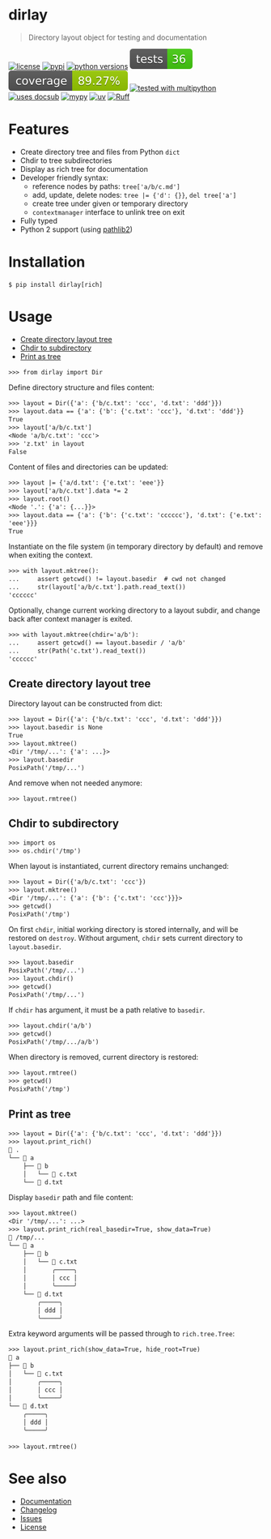 # dirlay
<!-- docsub: begin -->
<!-- docsub: exec yq '"> " + .project.description' pyproject.toml -->
> Directory layout object for testing and documentation
<!-- docsub: end -->

<!-- docsub: begin -->
<!-- docsub: include docs/badges.md -->
[![license](https://img.shields.io/github/license/makukha/dirlay.svg)](https://github.com/makukha/dirlay/blob/main/LICENSE)
[![pypi](https://img.shields.io/pypi/v/dirlay.svg#v0.3.0)](https://pypi.org/project/dirlay)
[![python versions](https://img.shields.io/pypi/pyversions/dirlay.svg)](https://pypi.org/project/dirlay)
[![tests](https://raw.githubusercontent.com/makukha/dirlay/v0.3.0/docs/img/badge/tests.svg)](https://github.com/makukha/dirlay)
[![coverage](https://raw.githubusercontent.com/makukha/dirlay/v0.3.0/docs/img/badge/coverage.svg)](https://github.com/makukha/dirlay)
[![tested with multipython](https://img.shields.io/badge/tested_with-multipython-x)](https://github.com/makukha/multipython)
[![uses docsub](https://img.shields.io/endpoint?url=https://raw.githubusercontent.com/makukha/docsub/refs/heads/main/docs/badge/v1.json)](https://github.com/makukha/docsub)
[![mypy](https://img.shields.io/badge/type_checked-mypy-%231674b1)](http://mypy.readthedocs.io)
[![uv](https://img.shields.io/endpoint?url=https://raw.githubusercontent.com/astral-sh/uv/main/assets/badge/v0.json)](https://github.com/astral-sh/ruff)
[![Ruff](https://img.shields.io/endpoint?url=https://raw.githubusercontent.com/astral-sh/ruff/main/assets/badge/v2.json)](https://github.com/astral-sh/ruff)
<!-- docsub: end -->


<!-- docsub: begin -->
<!-- docsub: include docs/features.md -->
# Features

- Create directory tree and files from Python `dict`
- Chdir to tree subdirectories
- Display as rich tree for documentation
- Developer friendly syntax:
  - reference nodes by paths: `tree['a/b/c.md']`
  - add, update, delete nodes: `tree |= {'d': {}}`, `del tree['a']`
  - create tree under given or temporary directory
  - `contextmanager` interface to unlink tree on exit
- Fully typed
- Python 2 support (using [pathlib2](https://github.com/jazzband/pathlib2))
<!-- docsub: end -->


# Installation

```shell
$ pip install dirlay[rich]
```


# Usage

<!-- docsub: begin #usage.md -->
<!-- docsub: include docs/usage.md -->
<!-- docsub: begin -->
<!-- docsub: x toc tests/test_usage.py 'Usage.*' -->
* [Create directory layout tree](#create-directory-layout-tree)
* [Chdir to subdirectory](#chdir-to-subdirectory)
* [Print as tree](#print-as-tree)
<!-- docsub: end -->

```pycon
>>> from dirlay import Dir
```

<!-- docsub: begin -->
<!-- docsub: x cases --no-title tests/test_usage.py 'QuickStart' -->
Define directory structure and files content:

```pycon
>>> layout = Dir({'a': {'b/c.txt': 'ccc', 'd.txt': 'ddd'}})
>>> layout.data == {'a': {'b': {'c.txt': 'ccc'}, 'd.txt': 'ddd'}}
True
>>> layout['a/b/c.txt']
<Node 'a/b/c.txt': 'ccc'>
>>> 'z.txt' in layout
False
```

Content of files and directories can be updated:

```pycon
>>> layout |= {'a/d.txt': {'e.txt': 'eee'}}
>>> layout['a/b/c.txt'].data *= 2
>>> layout.root()
<Node '.': {'a': {...}}>
>>> layout.data == {'a': {'b': {'c.txt': 'cccccc'}, 'd.txt': {'e.txt': 'eee'}}}
True
```

Instantiate on the file system (in temporary directory by default) and remove when
exiting the context.

```pycon
>>> with layout.mktree():
...     assert getcwd() != layout.basedir  # cwd not changed
...     str(layout['a/b/c.txt'].path.read_text())
'cccccc'
```

Optionally, change current working directory to a layout subdir, and change back
after context manager is exited.

```pycon
>>> with layout.mktree(chdir='a/b'):
...     assert getcwd() == layout.basedir / 'a/b'
...     str(Path('c.txt').read_text())
'cccccc'
```

<!-- docsub: end -->

<!-- docsub: begin -->
<!-- docsub: x cases tests/test_usage.py 'Usage.*' -->
## Create directory layout tree

Directory layout can be constructed from dict:

```pycon
>>> layout = Dir({'a': {'b/c.txt': 'ccc', 'd.txt': 'ddd'}})
>>> layout.basedir is None
True
>>> layout.mktree()
<Dir '/tmp/...': {'a': ...}>
>>> layout.basedir
PosixPath('/tmp/...')
```

And remove when not needed anymore:

```pycon
>>> layout.rmtree()
```

## Chdir to subdirectory

```pycon
>>> import os
>>> os.chdir('/tmp')
```

When layout is instantiated, current directory remains unchanged:

```pycon
>>> layout = Dir({'a/b/c.txt': 'ccc'})
>>> layout.mktree()
<Dir '/tmp/...': {'a': {'b': {'c.txt': 'ccc'}}}>
>>> getcwd()
PosixPath('/tmp')
```

On first `chdir`, initial working directory is stored internally, and will be
restored on `destroy`. Without argument, `chdir` sets current directory to
`layout.basedir`.

```pycon
>>> layout.basedir
PosixPath('/tmp/...')
>>> layout.chdir()
>>> getcwd()
PosixPath('/tmp/...')
```

If `chdir` has argument, it must be a path relative to `basedir`.

```pycon
>>> layout.chdir('a/b')
>>> getcwd()
PosixPath('/tmp/.../a/b')
```

When directory is removed, current directory is restored:

```pycon
>>> layout.rmtree()
>>> getcwd()
PosixPath('/tmp')
```

## Print as tree

```pycon
>>> layout = Dir({'a': {'b/c.txt': 'ccc', 'd.txt': 'ddd'}})
>>> layout.print_rich()
📂 .
└── 📂 a
    ├── 📂 b
    │   └── 📄 c.txt
    └── 📄 d.txt
```

Display `basedir` path and file content:

```pycon
>>> layout.mktree()
<Dir '/tmp/...': ...>
>>> layout.print_rich(real_basedir=True, show_data=True)
📂 /tmp/...
└── 📂 a
    ├── 📂 b
    │   └── 📄 c.txt
    │       ╭─────╮
    │       │ ccc │
    │       ╰─────╯
    └── 📄 d.txt
        ╭─────╮
        │ ddd │
        ╰─────╯
```

Extra keyword arguments will be passed through to `rich.tree.Tree`:

```pycon
>>> layout.print_rich(show_data=True, hide_root=True)
📂 a
├── 📂 b
│   └── 📄 c.txt
│       ╭─────╮
│       │ ccc │
│       ╰─────╯
└── 📄 d.txt
    ╭─────╮
    │ ddd │
    ╰─────╯

>>> layout.rmtree()
```

<!-- docsub: end -->
<!-- docsub: end #usage.md -->


# See also

* [Documentation](https://dirlay.readthedocs.io)
* [Changelog](https://github.com/makukha/dirlay/tree/main/CHANGELOG.md)
* [Issues](https://github.com/makukha/dirlay/issues)
* [License](https://github.com/makukha/dirlay/tree/main/LICENSE)
